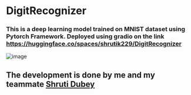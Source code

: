 # DigitRecognizer

### This is a deep learning model trained on MNIST dataset using Pytorch Framework. Deployed using gradio on the link <a href="https://huggingface.co/spaces/shrutik229/DigitRecognizer">https://huggingface.co/spaces/shrutik229/DigitRecognizer</a>

![image](https://github.com/Ritik-912/DigitRecognizer/assets/109898757/99917c53-5b66-4a48-a083-fed04fdc07b1)

## The development is done by me and my teammate <a href="https://github.com/Dubeyshruti">Shruti Dubey</a>
